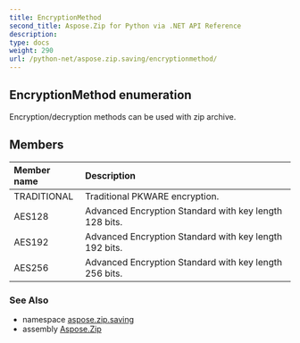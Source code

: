 ```yaml
---
title: EncryptionMethod
second_title: Aspose.Zip for Python via .NET API Reference
description: 
type: docs
weight: 290
url: /python-net/aspose.zip.saving/encryptionmethod/
---
```


## EncryptionMethod enumeration

Encryption/decryption methods can be used with zip archive.

## Members
| Member name | Description |
| :- | :- |
|TRADITIONAL|Traditional PKWARE encryption.|
|AES128|Advanced Encryption Standard with key length 128 bits.|
|AES192|Advanced Encryption Standard with key length 192 bits.|
|AES256|Advanced Encryption Standard with key length 256 bits.|

### See Also

* namespace [aspose.zip.saving](/zip/python-net/aspose.zip.saving/)
* assembly [Aspose.Zip](/zip/python-net/)

